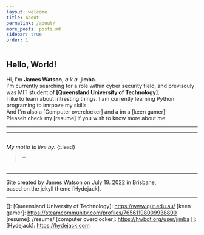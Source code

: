```yaml
---
layout: welcome
title: About
permalink: /about/
more_posts: posts.md
sidebar: true
order: 1
---
```


## Hello, World!

Hi, I'm **James Watson**, *a.k.a.* **jimba**.<br>
I'm currently searching for a role within cyber security field, and previsouly was MIT student of **[Queensland University of Technology]**.<br>
I like to learn about intresting things. I am currently learning Python programing to imrpove my skills<br>
And I'm also a [Computer overclocker] and a im a [keen gamer]!<br>
Pleaseh check my [resume] if you wish to know more about me.

***

<!--posts_list-->

***

## 

_My motto to live by._
{:.lead}

> “”

## 


## 



## 



## 





***

Site created by James Watson on July 19. 2022 in Brisbane,<br>
based on the jekyll theme [Hydejack].

***

<!--author-->

<!-- Links -->
[]: 
[Queensland University of Technology]: https://www.qut.edu.au/
[keen gamer]: https://steamcommunity.com/profiles/76561198009938890
[resume]: /resume/
[computer overclocker]:  https://hwbot.org/user/jimba
[]: 
[Hydejack]: https://hydejack.com
